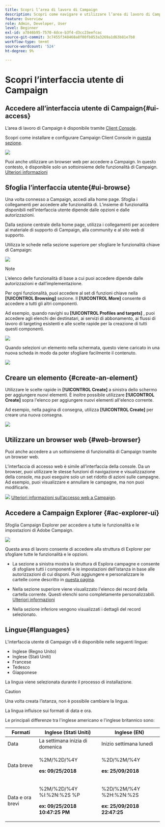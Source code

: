 ```yaml
---
title: Scopri l’area di lavoro di Campaign
description: Scopri come navigare e utilizzare l’area di lavoro di Campaign
feature: Overview
role: Admin, Developer, User
level: Beginner
exl-id: a7846b95-7570-4dce-b3f4-d3cc23eefcac
source-git-commit: 3c7455f348468a8f00fb853a3269a1d63b81e7b8
workflow-type: tm+mt
source-wordcount: '524'
ht-degree: 9%

---
```


# Scopri l’interfaccia utente di Campaign

## Accedere all’interfaccia utente di Campaign{#ui-access}

L’area di lavoro di Campaign è disponibile tramite [Client Console](../architecture/general-architecture.md).

Scopri come installare e configurare Campaign Client Console in [questa sezione](../start/connect.md).

![](assets/home-page.png)

Puoi anche utilizzare un browser web per accedere a Campaign. In questo contesto, è disponibile solo un sottoinsieme delle funzionalità di Campaign. [Ulteriori informazioni](#web-browser)

## Sfoglia l’interfaccia utente{#ui-browse}

Una volta connesso a Campaign, accedi alla home page. Sfoglia i collegamenti per accedere alle funzionalità di. L’insieme di funzionalità disponibili nell’interfaccia utente dipende dalle opzioni e dalle autorizzazioni.

Dalla sezione centrale della home page, utilizza i collegamenti per accedere al materiale di supporto di Campaign, alla community e al sito web di supporto.

Utilizza le schede nella sezione superiore per sfogliare le funzionalità chiave di Campaign:

![](assets/overview-home.png)

>[!NOTE]
>
>L’elenco delle funzionalità di base a cui puoi accedere dipende dalle autorizzazioni e dall’implementazione.

Per ogni funzionalità, puoi accedere al set di funzioni chiave nella **[!UICONTROL Browsing]** sezione. Il **[!UICONTROL More]** consente di accedere a tutti gli altri componenti.

Ad esempio, quando navighi su **[!UICONTROL Profiles and targets]** , puoi accedere agli elenchi dei destinatari, ai servizi di abbonamento, ai flussi di lavoro di targeting esistenti e alle scelte rapide per la creazione di tutti questi componenti.

![](assets/overview-list.png)

Quando selezioni un elemento nella schermata, questo viene caricato in una nuova scheda in modo da poter sfogliare facilmente il contenuto.

![](assets/new-tab.png)

## Creare un elemento {#create-an-element}

Utilizzare le scelte rapide in **[!UICONTROL Create]** a sinistra dello schermo per aggiungere nuovi elementi. È inoltre possibile utilizzare **[!UICONTROL Create]** sopra l&#39;elenco per aggiungere nuovi elementi all&#39;elenco corrente.

Ad esempio, nella pagina di consegna, utilizza **[!UICONTROL Create]** per creare una nuova consegna.

![](assets/new-recipient.png)

## Utilizzare un browser web {#web-browser}

Puoi anche accedere a un sottoinsieme di funzionalità di Campaign tramite un browser web.

L’interfaccia di accesso web è simile all’interfaccia della console. Da un browser, puoi utilizzare le stesse funzioni di navigazione e visualizzazione della console, ma puoi eseguire solo un set ridotto di azioni sulle campagne. Ad esempio, puoi visualizzare e annullare le campagne, ma non puoi modificarle.

![](../assets/do-not-localize/glass.png) [Ulteriori informazioni sull’accesso web a Campaign](../start/connect.md#web-access).

## Accedere a Campaign Explorer {#ac-explorer-ui}

Sfoglia Campaign Explorer per accedere a tutte le funzionalità e le impostazioni di Adobe Campaign.

![](assets/explorer.png)

Questa area di lavoro consente di accedere alla struttura di Explorer per sfogliare tutte le funzionalità e le opzioni.

* La sezione a sinistra mostra la struttura di Esplora campagne e consente di sfogliare tutti i componenti e le impostazioni dell’istanza in base alle autorizzazioni di cui disponi. Puoi aggiungere e personalizzare le cartelle come descritto in [questa pagina](../audiences/folders-and-views.md).

* Nella sezione superiore viene visualizzato l&#39;elenco dei record della cartella corrente. Questi elenchi sono completamente personalizzabili. [Ulteriori informazioni](../config/ui-settings.md)

* Nella sezione inferiore vengono visualizzati i dettagli del record selezionato.

## Lingue{#languages}

L’interfaccia utente di Campaign v8 è disponibile nelle seguenti lingue:

* Inglese (Regno Unito)
* Inglese (Stati Uniti)
* Francese
* Tedesco
* Giapponese

La lingua viene selezionata durante il processo di installazione.

>[!CAUTION]
>
>Una volta creata l’istanza, non è possibile cambiare la lingua.

La lingua influisce sui formati di data e ora.

Le principali differenze tra l&#39;inglese americano e l&#39;inglese britannico sono:

<table> 
 <thead> 
  <tr> 
   <th> Formati<br /> </th> 
   <th> Inglese (Stati Uniti)<br /> </th> 
   <th> Inglese (EN)<br /> </th> 
  </tr> 
 </thead> 
 <tbody> 
  <tr> 
   <td> Data<br /> </td> 
   <td> La settimana inizia di domenica<br /> </td> 
   <td> Inizio settimana lunedì<br /> </td> 
  </tr> 
  <tr> 
   <td> Data breve<br /> </td> 
   <td> <p>%2M/%2D/%4Y</p><p><strong>es: 09/25/2018</strong></p> </td> 
   <td> <p>%2D/%2M/%4Y</p><p><strong>es: 25/09/2018</strong></p> </td> 
  </tr> 
  <tr> 
   <td> Data e ora brevi<br /> </td> 
   <td> <p>%2M/%2D/%4Y %I:%2N:%2S %P</p><p><strong>ex: 09/25/2018 10:47:25 PM</strong></p> </td> 
   <td> <p>%2D/%2M/%4Y %2H:%2N:%2S</p><p><strong>ex: 25/09/2018 22:47:25</strong></p> </td> 
  </tr> 
 </tbody> 
</table>
